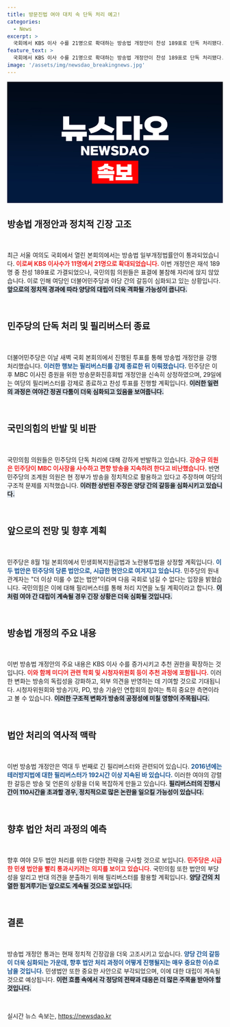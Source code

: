 ```yaml
---
title: 방문진법 여야 대치 속 단독 처리 예고!
categories:
  - News
excerpt: >
  국회에서 KBS 이사 수를 21명으로 확대하는 방송법 개정안이 찬성 189표로 단독 처리됐다. 민주당은 필리버스터를 강제 종료하고, 민생회복지원금법과 노란봉투법의 상정을 예고하며 찬반 대치가 이어질 예정이다. 정치적 파장과 여야의 격돌을 놓치지 마세요!
feature_text: >
  국회에서 KBS 이사 수를 21명으로 확대하는 방송법 개정안이 찬성 189표로 단독 처리됐다. 민주당은 필리버스터를 강제 종료하고, 민생회복지원금법과 노란봉투법의 상정을 예고하며 찬반 대치가 이어질 예정이다. 정치적 파장과 여야의 격돌을 놓치지 마세요!
image: '/assets/img/newsdao_breakingnews.jpg'
---
```


<p><img src="/assets/img/newsdao_breakingnews.jpg" alt="ranknews 속보" /></p>

<h2 data-ke-size="size26">방송법 개정안과 정치적 긴장 고조</h2>

<p data-ke-size="size16">&nbsp;</p>

<p>최근 서울 여의도 국회에서 열린 본회의에서는 방송법 일부개정법률안이 통과되었습니다. <b><span style="color: #ee2323;">이로써 KBS 이사수가 11명에서 21명으로 확대되었습니다.</span></b> 이번 개정안은 재석 189명 중 찬성 189표로 가결되었으나, 국민의힘 의원들은 표결에 불참해 자리에 앉지 않았습니다. 이로 인해 여당인 더불어민주당과 야당 간의 갈등이 심화되고 있는 상황입니다. <b><span style="background-color: #21538527;">앞으로의 정치적 경과에 따라 양당의 대립이 더욱 격화될 가능성이 큽니다.</span></b></p>

<p data-ke-size="size16">&nbsp;</p>

<h2 data-ke-size="size26">민주당의 단독 처리 및 필리버스터 종료</h2>

<p data-ke-size="size16">&nbsp;</p>

<p>더불어민주당은 이날 새벽 국회 본회의에서 진행된 투표를 통해 방송법 개정안을 강행 처리했습니다. <b><span style="color: #1a5490;">이러한 행보는 필리버스터를 강제 종료한 뒤 이뤄졌습니다.</span></b> 민주당은 이후 MBC 이사진 증원을 위한 방송문화진흥회법 개정안을 신속히 상정하였으며, 29일에는 여당의 필리버스터를 강제로 종료하고 찬성 투표를 진행할 계획입니다. <b><span style="background-color: #21538527;">이러한 일련의 과정은 여야간 정권 다툼이 더욱 심화되고 있음을 보여줍니다.</span></b></p>

<p data-ke-size="size16">&nbsp;</p>

<h2 data-ke-size="size26">국민의힘의 반발 및 비판</h2>

<p data-ke-size="size16">&nbsp;</p>

<p>국민의힘 의원들은 민주당의 단독 처리에 대해 강하게 반발하고 있습니다. <b><span style="color: #ee2323;">강승규 의원은 민주당이 MBC 이사장을 사수하고 편향 방송을 지속하려 한다고 비난했습니다.</span></b> 반면 민주당의 조계원 의원은 현 정부가 방송을 정치적으로 활용하고 있다고 주장하며 여당의 구조적 문제를 지적했습니다. <b><span style="background-color: #21538527;">이러한 상반된 주장은 양당 간의 갈등을 심화시키고 있습니다.</span></b></p>

<p data-ke-size="size16">&nbsp;</p>

<h2 data-ke-size="size26">앞으로의 전망 및 향후 계획</h2>

<p data-ke-size="size16">&nbsp;</p>

<p>민주당은 8월 1일 본회의에서 민생회복지원금법과 노란봉투법을 상정할 계획입니다. <b><span style="color: #1a5490;">이 두 법안은 민주당의 당론 법안으로, 시급한 현안으로 여겨지고 있습니다.</span></b> 민주당의 원내 관계자는 "더 이상 미룰 수 없는 법안"이라며 다음 국회로 넘길 수 없다는 입장을 밝혔습니다. 국민의힘은 이에 대해 필리버스터를 통해 처리 지연을 노릴 계획이라고 합니다. <b><span style="background-color: #21538527;">이처럼 여야 간 대립이 계속될 경우 긴장 상황은 더욱 심화될 것입니다.</span></b></p>

<p data-ke-size="size16">&nbsp;</p>

<h2 data-ke-size="size26">방송법 개정의 주요 내용</h2>

<p data-ke-size="size16">&nbsp;</p>

<p>이번 방송법 개정안의 주요 내용은 KBS 이사 수를 증가시키고 추천 권한을 확장하는 것입니다. <b><span style="color: #ee2323;">이와 함께 미디어 관련 학회 및 시청자위원회 등이 추천 과정에 포함됩니다.</span></b> 이러한 변화는 방송의 독립성을 강화하고, 외부 의견을 반영하는 데 기여할 것으로 기대됩니다. 시청자위원회와 방송기자, PD, 방송 기술인 연합회의 참여는 특히 중요한 측면이라고 볼 수 있습니다. <b><span style="background-color: #21538527;">이러한 구조적 변화가 방송의 공정성에 미칠 영향이 주목됩니다.</span></b></p>

<p data-ke-size="size16">&nbsp;</p>

<h2 data-ke-size="size26">법안 처리의 역사적 맥락</h2>

<p data-ke-size="size16">&nbsp;</p>

<p>이번 방송법 개정안은 역대 두 번째로 긴 필리버스터와 관련되어 있습니다. <b><span style="color: #1a5490;">2016년에는 테러방지법에 대한 필리버스터가 192시간 이상 지속된 바 있습니다.</span></b> 이러한 여야의 강렬한 갈등은 방송 및 언론의 상황을 더욱 복잡하게 만들고 있습니다. <b><span style="background-color: #21538527;">필리버스터의 진행시간이 110시간을 초과할 경우, 정치적으로 많은 논란을 일으킬 가능성이 있습니다.</span></b></p>

<p data-ke-size="size16">&nbsp;</p>

<h2 data-ke-size="size26">향후 법안 처리 과정의 예측</h2>

<p data-ke-size="size16">&nbsp;</p>

<p>향후 여야 모두 법안 처리를 위한 다양한 전략을 구사할 것으로 보입니다. <b><span style="color: #ee2323;">민주당은 시급한 민생 법안을 빨리 통과시키려는 의지를 보이고 있습니다.</span></b> 국민의힘 또한 법안의 부당성을 알리고 반대 의견을 분출하기 위해 필리버스터를 활용할 계획입니다. <b><span style="background-color: #21538527;">양당 간의 치열한 힘겨루기는 앞으로도 계속될 것으로 보입니다.</span></b></p>

<p data-ke-size="size16">&nbsp;</p>

<h2 data-ke-size="size26">결론</h2>

<p data-ke-size="size16">&nbsp;</p>

<p>방송법 개정안 통과는 현재 정치적 긴장감을 더욱 고조시키고 있습니다. <b><span style="color: #1a5490;">양당 간의 갈등이 더욱 심화되는 가운데, 향후 법안 처리 과정이 어떻게 진행될지는 매우 중요한 이슈로 남을 것입니다.</span></b> 민생법안 또한 중요한 사안으로 부각되었으며, 이에 대한 대립이 계속될 것으로 예상됩니다. <b><span style="background-color: #21538527;">이런 흐름 속에서 각 정당의 전략과 대응은 더 많은 주목을 받아야 할 것입니다.</span></b></p>

<p data-ke-size="size16">&nbsp;</p>
실시간 뉴스 속보는, <a href="https://newsdao.kr" rel="dofollow">https://newsdao.kr</a>


